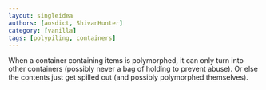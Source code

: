 ```yaml
---
layout: singleidea
authors: [aosdict, ShivanHunter]
category: [vanilla]
tags: [polypiling, containers]
---
```

When a container containing items is polymorphed, it can only turn into other containers (possibly never a bag of holding to prevent abuse). Or else the contents just get spilled out (and possibly polymorphed themselves).
